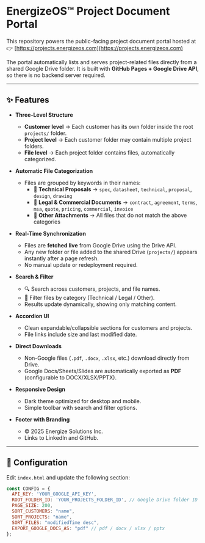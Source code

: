 # EnergizeOS™ Project Document Portal

This repository powers the public-facing project document portal hosted at  
👉 [https://projects.energizeos.com](https://projects.energizeos.com)

The portal automatically lists and serves project-related files directly from a shared Google Drive folder. It is built with **GitHub Pages + Google Drive API**, so there is no backend server required.

---

## ✨ Features

- **Three-Level Structure**
  - **Customer level** → Each customer has its own folder inside the root `projects/` folder.
  - **Project level** → Each customer folder may contain multiple project folders.
  - **File level** → Each project folder contains files, automatically categorized.

- **Automatic File Categorization**
  - Files are grouped by keywords in their names:
    - 📁 **Technical Proposals** → `spec`, `datasheet`, `technical`, `proposal`, `design`, `drawing`
    - 📁 **Legal & Commercial Documents** → `contract`, `agreement`, `terms`, `msa`, `quote`, `pricing`, `commercial`, `invoice`
    - 📁 **Other Attachments** → All files that do not match the above categories

- **Real-Time Synchronization**
  - Files are **fetched live** from Google Drive using the Drive API.
  - Any new folder or file added to the shared Drive (`projects/`) appears instantly after a page refresh.
  - No manual update or redeployment required.

- **Search & Filter**
  - 🔍 Search across customers, projects, and file names.
  - 📂 Filter files by category (Technical / Legal / Other).
  - Results update dynamically, showing only matching content.

- **Accordion UI**
  - Clean expandable/collapsible sections for customers and projects.
  - File links include size and last modified date.

- **Direct Downloads**
  - Non-Google files (`.pdf`, `.docx`, `.xlsx`, etc.) download directly from Drive.
  - Google Docs/Sheets/Slides are automatically exported as **PDF** (configurable to DOCX/XLSX/PPTX).

- **Responsive Design**
  - Dark theme optimized for desktop and mobile.
  - Simple toolbar with search and filter options.

- **Footer with Branding**
  - © 2025 Energize Solutions Inc.
  - Links to LinkedIn and GitHub.

---

## 🔧 Configuration

Edit `index.html` and update the following section:

```js
const CONFIG = {
  API_KEY: 'YOUR_GOOGLE_API_KEY',
  ROOT_FOLDER_ID: 'YOUR_PROJECTS_FOLDER_ID', // Google Drive folder ID of "projects/"
  PAGE_SIZE: 200,
  SORT_CUSTOMERS: "name",
  SORT_PROJECTS: "name",
  SORT_FILES: "modifiedTime desc",
  EXPORT_GOOGLE_DOCS_AS: "pdf" // pdf / docx / xlsx / pptx
};
